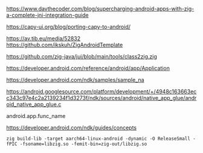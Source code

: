 https://www.davthecoder.com/blog/supercharging-android-apps-with-zig-a-complete-jni-integration-guide

https://capy-ui.org/blog/porting-capy-to-android/

https://av.tib.eu/media/52832 https://github.com/ikskuh/ZigAndroidTemplate

https://github.com/zig-java/jui/blob/main/tools/class2zig.zig

https://developer.android.com/reference/android/app/Application

https://developer.android.com/ndk/samples/sample_na

https://android.googlesource.com/platform/development/+/4948c163663ecc343c97e4c2a2139234f1d3273f/ndk/sources/android/native_app_glue/android_native_app_glue.c

android.app.func_name

https://developer.android.com/ndk/guides/concepts

```
zig build-lib -target aarch64-linux-android -dynamic -O ReleaseSmall -fPIC -fsoname=libzig.so -femit-bin=zig-out/libzig.so
```
